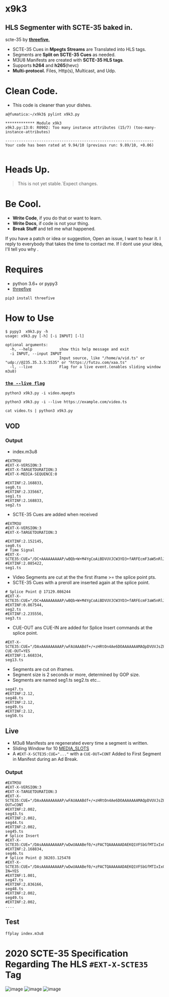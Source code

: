 

# x9k3
##  __HLS Segmenter__ with __SCTE-35__ baked in.
scte-35 by  [__threefive__. ](https://github.com/futzu/scte35-threefive)


* SCTE-35 Cues in __Mpegts Streams__ are Translated into HLS tags.
* Segments are __Split on SCTE-35 Cues__ as needed.
* M3U8 Manifests are created with __SCTE-35 HLS tags__.
* Supports __h264__ and __h265__(hevc)
* __Multi-protocol.__ Files, Http(s), Multicast, and Udp.

# Clean Code.
* This code is cleaner than your dishes.
 
```smalltalk
a@fumatica:~/x9k3$ pylint x9k3.py 

************* Module x9k3
x9k3.py:13:0: R0902: Too many instance attributes (15/7) (too-many-instance-attributes)

------------------------------------------------------------------
Your code has been rated at 9.94/10 (previous run: 9.89/10, +0.06)


```


# Heads Up.
> This is not yet stable.`Expect changes. 
# Be Cool.

  * __Write Code__, if you do that or want to learn.
  * __Write Docs__, if code is not your thing.
  * __Break Stuff__ and tell me what happened.
  

 If you have a patch or idea or suggestion, Open an issue, I want to hear it. 
 I reply to everybody that takes the time to contact me.
 If I dont use your idea, I'll tell you why .
  
 
# Requires 
* python 3.6+ or pypy3
* [threefive](https://github.com/futzu/scte35-threefive)  
```smalltalk
pip3 install threefive
```

# How to Use
```smalltalk
$ pypy3  x9k3.py -h
usage: x9k3.py [-h] [-i INPUT] [-l]

optional arguments:
  -h, --help            show this help message and exit
  -i INPUT, --input INPUT
                        Input source, like "/home/a/vid.ts" or "udp://@235.35.3.5:3535" or "https://futzu.com/xaa.ts"
  -l, --live            Flag for a live event.(enables sliding window m3u8)
```
### [`the --live flag`](https://github.com/futzu/scte35-hls-x9k3#live)


```smalltalk
python3 x9k3.py -i video.mpegts
```

```smalltalk
python3 x9k3.py -i --live https://example.com/video.ts
```

```smalltalk
cat video.ts | python3 x9k3.py
```
## VOD 
### Output

* index.m3u8

```smalltalk
#EXTM3U
#EXT-X-VERSION:3
#EXT-X-TARGETDURATION:3
#EXT-X-MEDIA-SEQUENCE:0
 
#EXTINF:2.168833,
seg0.ts
#EXTINF:2.335667,
seg1.ts
#EXTINF:2.168833,
seg2.ts

```

*  SCTE-35 Cues are added when received


```smalltalk
#EXTM3U
#EXT-X-VERSION:3
#EXT-X-TARGETDURATION:3

#EXTINF:2.152145,
seg0.ts
# Time Signal
#EXT-X-SCTE35:CUE="/DC+AAAAAAAAAP/wBQb+W+M4YgCoAiBDVUVJCW3YD3+fARFEcmF3aW5nRlJJMTE1V0FCQzUBAQIZQ1VFSQlONI9/nwEKVEtSUjE2MDY3QREBAQIxQ1VFSQlw1HB/nwEiUENSMV8xMjEwMjExNDU2V0FCQ0dFTkVSQUxIT1NQSVRBTBABAQI2Q1VFSQlw1HF/3wAAFJlwASJQQ1IxXzEyMTAyMTE0NTZXQUJDR0VORVJBTEhPU1BJVEFMIAEBhgjtJQ==" 
#EXTINF:2.085422,
seg1.ts
```


*  Video Segments are cut at the the first iframe >=  the splice point pts.
* SCTE-35 Cues with a preroll are inserted again at the splice point.

```smalltalk
# Splice Point @ 17129.086244
#EXT-X-SCTE35:CUE="/DC+AAAAAAAAAP/wBQb+W+M4YgCoAiBDVUVJCW3YD3+fARFEcmF3aW5nRlJJMTE1V0FCQzUBAQIZQ1VFSQlONI9/nwEKVEtSUjE2MDY3QREBAQIxQ1VFSQlw1HB/nwEiUENSMV8xMjEwMjExNDU2V0FCQ0dFTkVSQUxIT1NQSVRBTBABAQI2Q1VFSQlw1HF/3wAAFJlwASJQQ1IxXzEyMTAyMTE0NTZXQUJDR0VORVJBTEhPU1BJVEFMIAEBhgjtJQ==" 
#EXTINF:0.867544,
seg2.ts
#EXTINF:2.235556,
seg3.ts

```

* CUE-OUT ans CUE-IN are added for Splice Insert commands at the splice point.

```smalltalk
#EXT-X-SCTE35:CUE="/DAxAAAAAAAAAP/wFAUAAABdf+/+zHRtOn4Ae6DOAAAAAAAMAQpDVUVJsZ8xMjEqLYemJQ==" CUE-OUT=YES
#EXTINF:1.668334,
seg13.ts

```

* Segments are cut on iframes.
* Segment size is 2 seconds or more, determined by GOP size. 
* Segments are named seg1.ts seg2.ts etc...

```smalltalk
seg47.ts
#EXTINF:2.12,
seg48.ts
#EXTINF:2.12,
seg49.ts
#EXTINF:2.12,
seg50.ts

```

## Live
 * M3u8 Manifests are regenerated every time a segment is written.
 * Sliding Window for 10 [MEDIA_SLOTS](https://github.com/futzu/scte35-hls-x9k3/blob/main/x9k3.py#L15)
 * A `#EXT-X-SCTE35:CUE="..."` with a `CUE-OUT=CONT`  Added to First Segment in Manifest during an Ad Break.  

### Output

```smalltalk
#EXTM3U
#EXT-X-VERSION:3
#EXT-X-TARGETDURATION:3
#EXT-X-SCTE35:CUE="/DAxAAAAAAAAAP/wFAUAAABdf+/+zHRtOn4Ae6DOAAAAAAAMAQpDVUVJsZ8xMjEqLYemJQ==",CUE-OUT=CONT
#EXTINF:2.002,
seg43.ts
#EXTINF:2.002,
seg44.ts
#EXTINF:2.002,
seg45.ts
# Splice Insert
#EXT-X-SCTE35:CUE="/DAsAAAAAAAAAP/wDwUAAABef0/+zPACTQAAAAAADAEKQ1VFSbGfMTIxIxGolm0="
#EXTINF:2.168834,
seg46.ts
# Splice Point @ 38203.125478
#EXT-X-SCTE35:CUE="/DAsAAAAAAAAAP/wDwUAAABef0/+zPACTQAAAAAADAEKQ1VFSbGfMTIxIxGolm0=",CUE-IN=YES
#EXTINF:1.001,
seg47.ts
#EXTINF:2.836166,
seg48.ts
#EXTINF:2.002,
seg49.ts
#EXTINF:2.002,
....

```
## Test
```
ffplay index.m3u8
```

# 2020 SCTE-35 Specification Regarding The HLS `#EXT-X-SCTE35` Tag

![image](https://user-images.githubusercontent.com/52701496/160178288-fc75bcfc-b408-43f0-a7ec-83ecdfb10e8b.png)
![image](https://user-images.githubusercontent.com/52701496/160177961-aa7f1706-2f49-4144-a3e3-36efb458037d.png)
![image](https://user-images.githubusercontent.com/52701496/160178082-a978772d-d650-4093-a442-2aeb907bba19.png)







